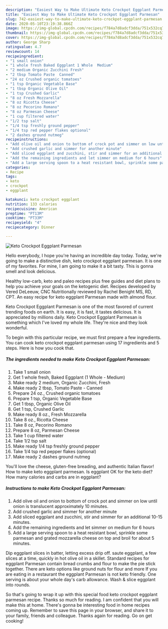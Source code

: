 ```yaml
---
description: "Easiest Way to Make Ultimate Keto Crockpot Eggplant Parmesan"
title: "Easiest Way to Make Ultimate Keto Crockpot Eggplant Parmesan"
slug: 742-easiest-way-to-make-ultimate-keto-crockpot-eggplant-parmesan
date: 2020-05-10T23:19:38.866Z
image: https://img-global.cpcdn.com/recipes/f784a7d8adcf3dda/751x532cq70/keto-crockpot-eggplant-parmesan-recipe-main-photo.jpg
thumbnail: https://img-global.cpcdn.com/recipes/f784a7d8adcf3dda/751x532cq70/keto-crockpot-eggplant-parmesan-recipe-main-photo.jpg
cover: https://img-global.cpcdn.com/recipes/f784a7d8adcf3dda/751x532cq70/keto-crockpot-eggplant-parmesan-recipe-main-photo.jpg
author: George Sharp
ratingvalue: 4.7
reviewcount: 14
recipeingredient:
- "1 small onion"
- "1 whole fresh Baked Eggplant 1 Whole  Medium"
- "2 medium Organic Zucchini Fresh"
- "2 tbsp Tomato Paste  Canned"
- "24 oz Crushed organic tomatoes"
- "1 tsp Organic Vegetable Base"
- "1 tbsp Organic Olive Oil"
- "1 tsp Crushed Garlic"
- "8 oz Fresh Mozzarella"
- "8 oz Ricotta Cheese"
- "8 oz Pecorino Romano"
- "8 oz Parmesan Cheese"
- "1 cup filtered water"
- "1/2 tsp salt"
- "1/4 tsp freshly ground pepper"
- "1/4 tsp red pepper flakes optional"
- "2 dashes ground nutmeg"
recipeinstructions:
- "Add olive oil and onion to bottom of crock pot and simmer on low until onion is translucent approximately 10 minutes."
- "Add crushed garlic and simmer for another minute"
- "Add sliced eggplant and zucchini, stir and simmer for an additional 10-15 minutes."
- "Add the remaining ingredients and let simmer on medium for 6 hours"
- "Add a large serving spoon to a heat resistant bowl, sprinkle some parmesan and grated mozzarella cheese on top and broil for about 5 minutes."
categories:
- Recipe
tags:
- keto
- crockpot
- eggplant

katakunci: keto crockpot eggplant 
nutrition: 133 calories
recipecuisine: American
preptime: "PT13M"
cooktime: "PT33M"
recipeyield: "4"
recipecategory: Dinner

---
```



![Keto Crockpot Eggplant Parmesan](https://img-global.cpcdn.com/recipes/f784a7d8adcf3dda/751x532cq70/keto-crockpot-eggplant-parmesan-recipe-main-photo.jpg)

Hello everybody, I hope you're having an incredible day today. Today, we're going to make a distinctive dish, keto crockpot eggplant parmesan. It is one of my favorites. For mine, I am going to make it a bit tasty. This is gonna smell and look delicious.

Healthy low-carb, keto and paleo recipes plus free guides and diet plans to help you achieve your goals on the ketogenic diet. Recipes developed by Vered DeLeeuw, CNC Nutritionally reviewed by Rachel Benight MS, RD, CPT. An easy recipe for keto eggplant Parmesan made with almond flour.

Keto Crockpot Eggplant Parmesan is one of the most favored of current trending foods on earth. It is easy, it is fast, it tastes delicious. It is appreciated by millions daily. Keto Crockpot Eggplant Parmesan is something which I've loved my whole life. They're nice and they look wonderful.


To begin with this particular recipe, we must first prepare a few ingredients. You can cook keto crockpot eggplant parmesan using 17 ingredients and 5 steps. Here is how you cook that.

<!--inarticleads1-->

##### The ingredients needed to make Keto Crockpot Eggplant Parmesan:

1. Take 1 small onion
1. Get 1 whole fresh, Baked Eggplant (1 Whole - Medium)
1. Make ready 2 medium, Organic Zucchini, Fresh
1. Make ready 2 tbsp, Tomato Paste - Canned
1. Prepare 24 oz., Crushed organic tomatoes
1. Prepare 1 tsp, Organic Vegetable Base
1. Get 1 tbsp, Organic Olive Oil
1. Get 1 tsp, Crushed Garlic
1. Make ready 8 oz., Fresh Mozzarella
1. Take 8 oz., Ricotta Cheese
1. Take 8 oz, Pecorino Romano
1. Prepare 8 oz, Parmesan Cheese
1. Take 1 cup filtered water
1. Take 1/2 tsp salt
1. Make ready 1/4 tsp freshly ground pepper
1. Take 1/4 tsp red pepper flakes (optional)
1. Make ready 2 dashes ground nutmeg


You&#39;ll love the cheese, gluten-free breading, and authentic Italian flavor! How to make keto eggplant parmesan. Is eggplant OK for the keto diet? How many calories and carbs are in eggplant? 

<!--inarticleads2-->

##### Instructions to make Keto Crockpot Eggplant Parmesan:

1. Add olive oil and onion to bottom of crock pot and simmer on low until onion is translucent approximately 10 minutes.
1. Add crushed garlic and simmer for another minute
1. Add sliced eggplant and zucchini, stir and simmer for an additional 10-15 minutes.
1. Add the remaining ingredients and let simmer on medium for 6 hours
1. Add a large serving spoon to a heat resistant bowl, sprinkle some parmesan and grated mozzarella cheese on top and broil for about 5 minutes.


Dip eggplant slices in batter, letting excess drip off. saute eggplant, a few slices at a time, quickly in hot olive oil in a skillet. Standard recipes for eggplant Parmesan contain bread crumbs and flour to make the pie stick together. There are keto options like ground nuts for flour and more If you are eating in a restaurant the eggplant Parmesan is not keto friendly. One serving is about your whole day&#39;s carb allowance. Wash &amp; slice eggplant into rounds. 

So that's going to wrap it up with this special food keto crockpot eggplant parmesan recipe. Thanks so much for reading. I am confident that you will make this at home. There's gonna be interesting food in home recipes coming up. Remember to save this page in your browser, and share it to your family, friends and colleague. Thanks again for reading. Go on get cooking!
